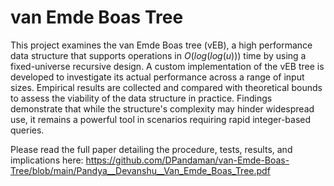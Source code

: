 # van Emde Boas Tree

This project examines the van Emde Boas tree (vEB), a high performance data structure that supports operations in $O(log(log(u)))$ time by using a fixed-universe recursive design. A custom implementation of the vEB tree is developed to investigate its actual performance across a range of input sizes. Empirical results are collected and compared with theoretical bounds to assess the viability of the data structure in practice. Findings demonstrate that while the structure's complexity may hinder widespread use, it remains a powerful tool in scenarios requiring rapid integer-based queries.

Please read the full paper detailing the procedure, tests, results, and implications here: https://github.com/DPandaman/van-Emde-Boas-Tree/blob/main/Pandya__Devanshu__Van_Emde_Boas_Tree.pdf
